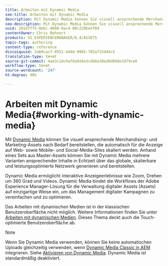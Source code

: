 ```yaml
---
title: Arbeiten mit Dynamic Media
seo-title: Arbeiten mit Dynamic Media
description: Mit Dynamic Media können Sie visuell ansprechende Merchandising- und Marketing-Assets nach Bedarf bereitstellen, die automatisch für die Anzeige auf Web- sowie Mobile- und Social-Media-Sites skaliert werden. Anhand eines Sets von Master-Assets können Sie mit dynamischen Medien mehrere Variationen ansprechender Inhalte in Echtzeit über das globale, skalierbare und leistungsoptimierte Netzwerk generieren und bereitstellen.
seo-description: Mit Dynamic Media können Sie visuell ansprechende Merchandising- und Marketing-Assets nach Bedarf bereitstellen, die automatisch für die Anzeige auf Web- sowie Mobile- und Social-Media-Sites skaliert werden. Anhand eines Sets von Master-Assets können Sie mit dynamischen Medien mehrere Variationen ansprechender Inhalte in Echtzeit über das globale, skalierbare und leistungsoptimierte Netzwerk generieren und bereitstellen.
uuid: 201d7ff5-0ebc-4680-9ac4-00c229be5f04
contentOwner: Chris Bohnert
products: SG_EXPERIENCEMANAGER/6.4/ASSETS
topic-tags: authoring
content-type: reference
discoiquuid: 2a60cacf-0551-44d4-9965-705a715d44c5
translation-type: tm+mt
source-git-commit: 4ae3c1dc9af8a9d4a3cdb8a30ed8d898e1079ce6
workflow-type: tm+mt
source-wordcount: '247'
ht-degree: 90%

---
```



# Arbeiten mit Dynamic Media{#working-with-dynamic-media}

Mit [Dynamic Media](https://www.adobe.com/de/solutions/web-experience-management/dynamic-media.html) können Sie visuell ansprechende Merchandising- und Marketing-Assets nach Bedarf bereitstellen, die automatisch für die Anzeige auf Web- sowie Mobile- und Social-Media-Sites skaliert werden. Anhand eines Sets aus Master-Assets können Sie mit Dynamic Media mehrere Varianten ansprechender Inhalte in Echtzeit über das globale, skalierbare und leistungsoptimierte Netzwerk generieren und bereitstellen.

Dynamic Media ermöglicht interaktive Anzeigeerlebnisse wie Zoom, Drehen um 360 Grad und Videos. Dynamic Media bindet die Workflows der Adobe Experience Manager-Lösung für die Verwaltung digitaler Assets (Assets) auf einzigartige Weise ein, um das Management digitaler Kampagnen zu vereinfachen und zu optimieren.

Das Arbeiten mit dynamischen Medien ist in der klassischen Benutzeroberfläche nicht möglich. Weitere Informationen finden Sie unter [Arbeiten mit dynamischen Medien](/help/assets/dynamic-media.md). Dieses Thema deckt auch die Touch-optimierte Benutzeroberfläche ab.

>[!NOTE]
>
>Wenn Sie Dynamic Media verwenden, können Sie keine automatischen Uploads gleichzeitig verwenden, wenn [Dynamic Media Classic in AEM](/help/sites-administering/scene7.md) integrieren. Siehe [Aktivieren von Dynamic Media](/help/assets/config-dynamic.md#enabling-dynamic-media). Dynamic Media ist standardmäßig deaktiviert.

